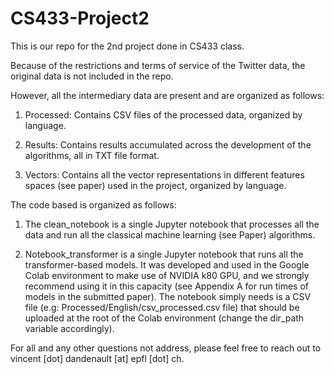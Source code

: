 # CS433-Project2
This is our repo for the 2nd project done in CS433 class. 

Because of the restrictions and terms of service of the Twitter data, the original data is not included in the repo. 

However, all the intermediary data are present and are organized as follows: 

1) Processed: Contains CSV files of the processed data, organized by language. 

2) Results: Contains results accumulated across the development of the algorithms, all in TXT file format. 

3) Vectors: Contains all the vector representations in different features spaces (see paper) used in the project, organized by language.  

The code based is organized as follows: 

1) The clean_notebook is a single Jupyter notebook that processes all the data and run all the classical machine learning (see Paper) algorithms. 

2) Notebook_transformer is a single Jupyter notebook that runs all the transformer-based models. It was developed and used in the Google Colab environment to make use of NVIDIA k80 GPU, and we strongly recommend using it in this capacity (see Appendix A for run times of models in the submitted paper). The notebook simply needs is a CSV file (e.g: Processed/English/csv_processed.csv file) that should be uploaded at the root of the Colab environment (change the dir_path variable accordingly). 

For all and any other questions not address, please feel free to reach out to vincent [dot] dandenault [at] epfl [dot] ch. 
